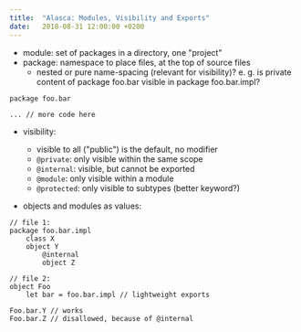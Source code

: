 ```yaml
---
title:  "Alasca: Modules, Visibility and Exports"
date:   2018-08-31 12:00:00 +0200
---
```


- module: set of packages in a directory, one "project"
- package: namespace to place files, at the top of source files
  - nested or pure name-spacing (relevant for visibility)?
    e. g. is private content of package foo.bar visible in package foo.bar.impl?

```
package foo.bar

... // more code here
```

- visibility:
  - visible to all ("public") is the default, no modifier
  - `@private`:   only visible within the same scope
  - `@internal`:  visible, but cannot be exported
  - `@module`:    only visible within a module
  - `@protected`: only visible to subtypes (better keyword?)

- objects and modules as values:

```
// file 1:
package foo.bar.impl
	class X
    object Y
		@internal
		object Z

// file 2:
object Foo
	let bar = foo.bar.impl // lightweight exports

Foo.bar.Y // works
Foo.bar.Z // disallowed, because of @internal
```
